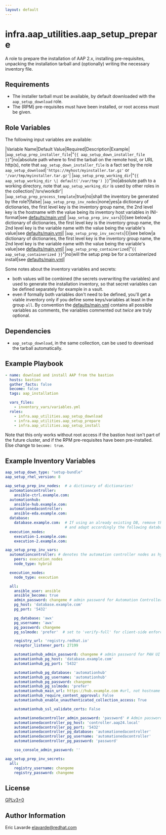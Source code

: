 ```yaml
---
layout: default
---
```


# infra.aap_utilities.aap\_setup\_prepare

A role to prepare the installation of AAP 2.x, installing pre-requisites,
unpacking the installation tarball and (optionally) writing the necessary inventory file.

## Requirements

* The installer tarball must be available, by default downloaded with the `aap_setup_download` role.
* The (RPM) pre-requisites must have been installed, or root access must be given.

## Role Variables

The following input variables are available:

|Variable Name|Default Value|Required|Description|Example|
|`aap_setup_prep_installer_file`|"`{{ aap_setup_down_installer_file }}`"|no|absolute path where to find the tarball on the remote host, or URL http(s), note that `aap_setup_down_installer_file` is a fact set by the role `aap_setup_download`|`'https://myhost/myinstaller.tar.gz'` or `'/var/tmp/myinstaller.tar.gz'`|
|`aap_setup_prep_working_dir`|"`{{ aap_setup_working_dir \| default('/var/tmp') }}`"|no|absolute path to a working directory, note that `aap_setup_working_dir` is used by other roles in the collection|'/srv/workdir'|
|`aap_setup_prep_process_template`|true|no|shall the inventory be generated by the role?|false|
|`aap_setup_prep_inv_nodes`|none|yes|a dictionary of dictionaries, the first level key is the inventory group name, the 2nd level key is the hostname with the value being its inventory host variables in INI-format|see [defaults/main.yml](defaults/main.yml)|
|`aap_setup_prep_inv_vars`|{}|see below|a dictionary of dictionaries, the first level key is the inventory group name, the 2nd level key is the variable name with the value being the variable's value|see [defaults/main.yml](defaults/main.yml)|
|`aap_setup_prep_inv_secrets`|{}|see below|a dictionary of dictionaries, the first level key is the inventory group name, the 2nd level key is the variable name with the value being the variable's value|see [defaults/main.yml](defaults/main.yml)|
|`aap_setup_prep_containerized`|"`{{ aap_setup_containerized }}`"|no|will the setup prep be for a containerized install|see [defaults/main.yml](defaults/main.yml)|

Some notes about the inventory variables and secrets:

* both values will be combined (the secrets overwriting the variables) and used to generate the installation inventory, so that secret variables can be defined separately for example in a vault.
* even if formally both variables don't need to be defined, you'll get a viable inventory only if you define some keys/variables at least in the group `all`.
By convention the [defaults/main.yml](defaults/main.yml) contains all possible variables as comments, the variables commented out _twice_ are truly optional.

## Dependencies

* `aap_setup_download`, in the same collection, can be used to download the tarball automatically.

## Example Playbook

```yaml
- name: download and install AAP from the bastion
  hosts: bastion
  gather_facts: false
  become: false
  tags: aap_installation

  vars_files:
    - inventory_vars/variables.yml
  roles:
    - infra.aap_utilities.aap_setup_download
    - infra.aap_utilities.aap_setup_prepare
    - infra.aap_utilities.aap_setup_install
```

Note that this only works without root access if the bastion host isn't part of the future cluster,
and if the RPM pre-requisites have been pre-installed.
Else change to `become: true`.

## Example Inventory Variables

```yaml
aap_setup_down_type: "setup-bundle"
aap_setup_rhel_version: 8

aap_setup_prep_inv_nodes:  # a dictionary of dictionaries!
  automationcontroller:
    ansible-ctrl.example.com:
  automationhub:
    ansible-hub.example.com:
  automationedacontroller:
    ansible-eda.example.com:
  database:
    database.example.com:  # If using an already existing DB, remove this group/node
                           # and adapt accordingly the following database related values
  execution_nodes:
    execution-1.example.com:
    execution-2.example.com:

aap_setup_prep_inv_vars:
  automationcontroller: # denotes the automation controller nodes as hybrid nodes (controller and execution)
    peers: execution_nodes
    node_type: hybrid

  execution_nodes:
    node_type: execution

  all:
    ansible_user: ansible
    ansible_become: true
    admin_password: changeme # admin password for Automation Controller UI
    pg_host: 'database.example.com'
    pg_port: '5432'

    pg_database: 'awx'
    pg_username: 'awx'
    pg_password: changeme
    pg_sslmode: 'prefer'  # set to 'verify-full' for client-side enforced SSL

    registry_url: 'registry.redhat.io'
    receptor_listener_port: 27199

    automationhub_admin_password: changeme # admin password for PAH UI
    automationhub_pg_host: 'database.example.com'
    automationhub_pg_port: '5432'

    automationhub_pg_database: 'automationhub'
    automationhub_pg_username: 'automationhub'
    automationhub_pg_password: changeme
    automationhub_pg_sslmode: 'prefer'
    automationhub_main_url: https://hub.example.com #url, not hostname
    automationhub_require_content_approval: False
    automationhub_enable_unauthenticated_collection_access: True

    automationhub_ssl_validate_certs: False

    automationedacontroller_admin_password: 'password' # Admin password for EDA UI
    automationedacontroller_pg_host: 'controller.aap24.local'
    automationedacontroller_pg_port: '5432'
    automationedacontroller_pg_database: 'automationedacontroller'
    automationedacontroller_pg_username: 'automationedacontroller'
    automationedacontroller_pg_password: 'password'

    sso_console_admin_password: ''

aap_setup_prep_inv_secrets:
  all:
    registry_username: changeme
    registry_password: changeme
```

## License

[GPLv3+0](https://github.com/redhat-cop/aap_utilities#licensing)

## Author Information

Eric Lavarde <elavarde@redhat.com>
